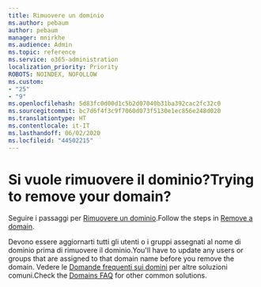 ```yaml
---
title: Rimuovere un dominio
ms.author: pebaum
author: pebaum
manager: mnirkhe
ms.audience: Admin
ms.topic: reference
ms.service: o365-administration
localization_priority: Priority
ROBOTS: NOINDEX, NOFOLLOW
ms.custom:
- "25"
- "9"
ms.openlocfilehash: 5d83fc0d00d1c5b2d07040b31ba392cac2fc32c0
ms.sourcegitcommit: bc7d6f4f3c9f7060d073f5130e1ec856e248d020
ms.translationtype: HT
ms.contentlocale: it-IT
ms.lasthandoff: 06/02/2020
ms.locfileid: "44502215"
---
```

# <a name="trying-to-remove-your-domain"></a><span data-ttu-id="4cdba-102">Si vuole rimuovere il dominio?</span><span class="sxs-lookup"><span data-stu-id="4cdba-102">Trying to remove your domain?</span></span>

<span data-ttu-id="4cdba-103">Seguire i passaggi per [Rimuovere un dominio](https://docs.microsoft.com/microsoft-365/admin/get-help-with-domains/remove-a-domain).</span><span class="sxs-lookup"><span data-stu-id="4cdba-103">Follow the steps in [Remove a domain](https://docs.microsoft.com/microsoft-365/admin/get-help-with-domains/remove-a-domain).</span></span>
  
<span data-ttu-id="4cdba-104">Devono essere aggiornarti tutti gli utenti o i gruppi assegnati al nome di dominio prima di rimuovere il dominio.</span><span class="sxs-lookup"><span data-stu-id="4cdba-104">You'll have to update any users or groups that are assigned to that domain name before you remove the domain.</span></span> <span data-ttu-id="4cdba-105">Vedere le [Domande frequenti sui domini](https://docs.microsoft.com/microsoft-365/admin/setup/domains-faq) per altre soluzioni comuni.</span><span class="sxs-lookup"><span data-stu-id="4cdba-105">Check the [Domains FAQ](https://docs.microsoft.com/microsoft-365/admin/setup/domains-faq) for other common solutions.</span></span>
  